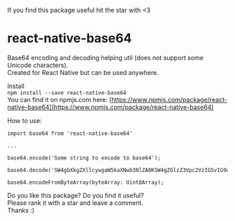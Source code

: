If you find this package useful hit the star with <3
  
# react-native-base64
Base64 encoding and decoding helping util (does not support some Unicode characters).  
Created for React Native but can be used anywhere.

Install  
```npm install --save react-native-base64```  
You can find it on npmjs.com here: [https://www.npmjs.com/package/react-native-base64](https://www.npmjs.com/package/react-native-base64)

How to use:
```
import base64 from 'react-native-base64'

...

base64.encode('Some string to encode to base64');

base64.decode('SW4gbXkgZXllcywgaW5kaXNwb3NlZA0KSW4gZGlzZ3Vpc2VzIG5vIG9uZSBrbm93cw0KUklQIEND==');

base64.encodeFromByteArray(byteArray: Uint8Array);

```

Do you like this package? Do you find it useful?  
Please rank it with a star and leave a comment.  
Thanks :)

